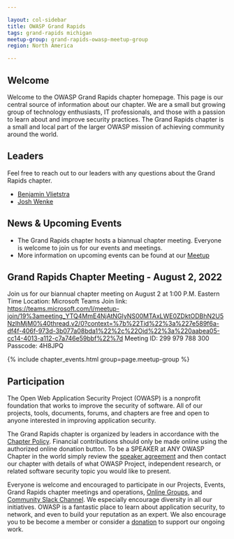 ```yaml
---

layout: col-sidebar
title: OWASP Grand Rapids
tags: grand-rapids michigan
meetup-group: grand-rapids-owasp-meetup-group
region: North America

---
```



## Welcome
Welcome to the OWASP Grand Rapids chapter homepage. This page is our central source of information about our chapter. We are a small but growing group of technology enthusiasts, IT professionals, and those with a passion to learn about and improve security practices. The Grand Rapids chapter is a small and local part of the larger OWASP mission of achieving community around the world.

## Leaders
Feel free to reach out to our leaders with any questions about the Grand Rapids chapter.
* [Benjamin Vlietstra](mailto:benjamin.vlietstra@owasp.org)
* [Josh Wenke](mailto:josh.wenke@owasp.org)

## News & Upcoming Events
- The Grand Rapids chapter hosts a biannual chapter meeting. Everyone is welcome to join us for our events and meetings.
- More information on upcoming events can be found at our [Meetup](https://www.meetup.com/grand-rapids-owasp-meetup-group/)

## Grand Rapids Chapter Meeting - August 2, 2022
Join us for our biannual chapter meeting on August 2 at 1:00 P.M. Eastern Time
Location: Microsoft Teams
Join link: https://teams.microsoft.com/l/meetup-join/19%3ameeting_YTQ4MmE4NjAtNGIyNS00MTAxLWE0ZDktODBhN2U5NzlhMjM0%40thread.v2/0?context=%7b%22Tid%22%3a%227e589f6a-df4f-406f-973d-3b077a08bda1%22%2c%22Oid%22%3a%220aabea05-cc14-4013-a112-c7a746e59bbf%22%7d
Meeting ID: 299 979 788 300 
Passcode: 4H8JPQ 


{% include chapter_events.html group=page.meetup-group %}

<script type='text/javascript'> $(function(){ $(".timeclass").hover(function() { utc_str = $(this).text(); ndx = utc_str.indexOf(':'); st_hour_str = utc_str.substring(0, ndx); st_min_str = utc_str.substring(ndx + 1, ndx + 3); utc_dt = luxon.DateTime.utc(2020, 06, 06, parseInt(st_hour_str), parseInt(st_min_str), 0); start_dt = utc_dt.setZone(luxon.DateTime.local().zoneName); ndx = utc_str.lastIndexOf(':'); end_hour_str = utc_str.substring(ndx - 2, ndx - 1); end_min_str = utc_str.substring(ndx + 1, ndx + 3); utc_dt = luxon.DateTime.utc(2020, 06, 06, parseInt(end_hour_str), parseInt(end_min_str), 0); end_dt = utc_dt.setZone(luxon.DateTime.local().zoneName); popstr = start_dt.toLocaleString(luxon.DateTime.TIME_WITH_SECONDS) + ' to ' + end_dt.toLocaleString(luxon.DateTime.TIME_WITH_SHORT_OFFSET); $(this).prop('title', popstr); }); }); </script>

## Participation
The Open Web Application Security Project (OWASP) is a nonprofit foundation that works to improve the security of software. All of our projects, tools, documents, forums, and chapters are free and open to anyone interested in improving application security. 

The Grand Rapids chapter is organized by leaders in accordance with the [Chapter Policy](https://owasp.org/www-policy/operational/chapters). Financial contributions should only be made online using the authorized online donation button. To be a SPEAKER at ANY OWASP Chapter in the world simply review the [speaker agreement](https://owasp.org/www-policy/legal/speaker-agreement) and then contact our chapter with details of what OWASP Project, independent research, or related software security topic you would like to present.

Everyone is welcome and encouraged to participate in our Projects, Events, Grand Rapids chapter meetings and operations, [Online Groups](https://groups.google.com/a/owasp.com/), and [Community Slack Channel](https://owasp.slack.com/). We especially encourage diversity in all our initiatives. OWASP is a fantastic place to learn about application security, to network, and even to build your reputation as an expert. We also encourage you to be become a member or consider a [donation](https://owasp.org/donate/) to support our ongoing work.
